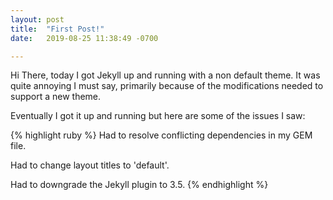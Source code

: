 ```yaml
---
layout: post
title:  "First Post!"
date:   2019-08-25 11:38:49 -0700

---
```

Hi There, today I got Jekyll up and running with a non default theme. It was quite annoying I must say,
primarily because of the modifications needed to support a new theme.

<!--break-->

Eventually I got it up and running but here are some of the issues I saw:

{% highlight ruby %}
Had to resolve conflicting dependencies in my GEM file.

Had to change layout titles to 'default'.

Had to downgrade the Jekyll plugin to 3.5.
{% endhighlight %}
